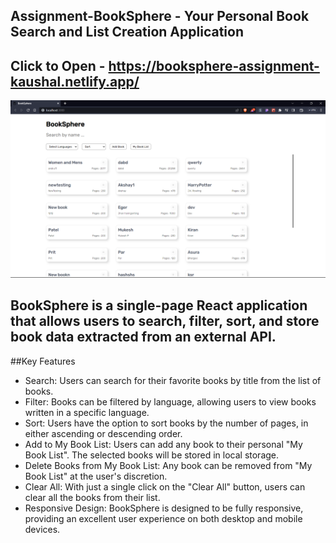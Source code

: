 ## Assignment-BookSphere - Your Personal Book Search and List Creation Application

## Click to Open - https://booksphere-assignment-kaushal.netlify.app/

![App Screenshot](https://github.com/Kaushal12Shinde/BookSphere_Assignment/blob/master/Screenshot%202023-08-05%20162251.png)

## BookSphere is a single-page React application that allows users to search, filter, sort, and store book data extracted from an external API.

##Key Features
 - Search: Users can search for their favorite books by title from the list of books.
 - Filter: Books can be filtered by language, allowing users to view books written in a specific language.
 - Sort: Users have the option to sort books by the number of pages, in either ascending or descending order.
 - Add to My Book List: Users can add any book to their personal "My Book List". The selected books will be stored in local storage.
 - Delete Books from My Book List: Any book can be removed from "My Book List" at the user's discretion.
 - Clear All: With just a single click on the "Clear All" button, users can clear all the books from their list.
 - Responsive Design: BookSphere is designed to be fully responsive, providing an excellent user experience on both desktop and mobile devices.
